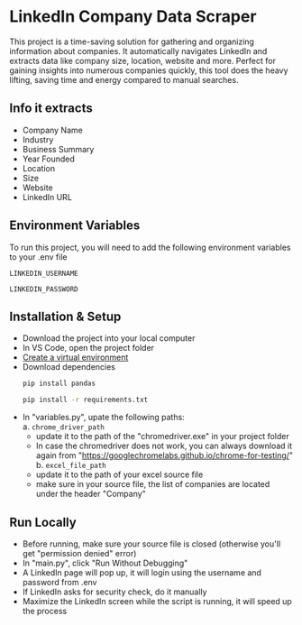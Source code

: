 
# LinkedIn Company Data Scraper

This project is a time-saving solution for gathering and organizing information about companies. It automatically navigates LinkedIn and extracts data like company size, location, website and more. Perfect for gaining insights into numerous companies quickly, this tool does the heavy lifting, saving time and energy compared to manual searches.

## Info it extracts

- Company Name
- Industry
- Business Summary
- Year Founded
- Location
- Size
- Website
- LinkedIn URL


## Environment Variables

To run this project, you will need to add the following environment variables to your .env file

`LINKEDIN_USERNAME`

`LINKEDIN_PASSWORD`


## Installation & Setup
* Download the project into your local computer  
* In VS Code, open the project folder  
* [Create a virtual environment](https://code.visualstudio.com/docs/python/environments#_creating-environments)
* Download dependencies
  ```bash
  pip install pandas
  ```
  ```bash
  pip install -r requirements.txt
  ```
* In "variables.py", upate the following paths:  
  a. `chrome_driver_path`
  - update it to the path of the "chromedriver.exe" in your project folder  
  - In case the chromedriver does not work, you can always download it again from "https://googlechromelabs.github.io/chrome-for-testing/"
  b. `excel_file_path`  
  - update it to the path of your excel source file  
  - make sure in your source file, the list of companies are located under the header "Company"
  

## Run Locally

* Before running, make sure your source file is closed (otherwise you'll get "permission denied" error)
* In "main.py", click "Run Without Debugging"
* A LinkedIn page will pop up, it will login using the username and password from .env
* If LinkedIn asks for security check, do it manually
* Maximize the LinkedIn screen while the script is running, it will speed up the process